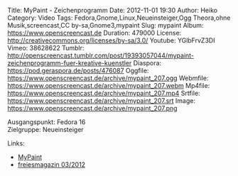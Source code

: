 Title: MyPaint - Zeichenprogramm
Date: 2012-11-01 19:30
Author: Heiko
Category: Video
Tags: Fedora,Gnome,Linux,Neueinsteiger,Ogg Theora,ohne Musik,screencast,CC by-sa,Gnome3,mypaint
Slug: mypaint
Album: https://www.openscreencast.de
Duration: 479000
License: http://creativecommons.org/licenses/by-sa/3.0/
Youtube: YGlbFrvZ3DI
Vimeo: 38628622
Tumblr: http://openscreencast.tumblr.com/post/19393057044/mypaint-zeichenprogramm-fuer-kreative-kuenstler
Diaspora: https://pod.geraspora.de/posts/476087
Oggfile: https://www.openscreencast.de/archive/mypaint_207.ogg
Webmfile: https://www.openscreencast.de/archive/mypaint_207.webm
Mp4file: https://www.openscreencast.de/archive/mypaint_207.mp4
Srtfile: https://www.openscreencast.de/archive/mypaint_207.srt
Image: https://www.openscreencast.de/archive/mypaint_207.png

Ausgangspunkt: Fedora 16  
Zielgruppe: Neueinsteiger  

Links:

  * [MyPaint](http://mypaint.intilinux.com/ "Link zu MyPaint")
  * [freiesmagazin 03/2012](http://www.freiesmagazin.de/mobil/freiesMagazin-2012-03.html#12_03_mypaint "Link zu freiesmagazin")


